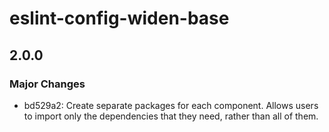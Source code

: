# eslint-config-widen-base

## 2.0.0

### Major Changes

- bd529a2: Create separate packages for each component. Allows users to import
  only the dependencies that they need, rather than all of them.
